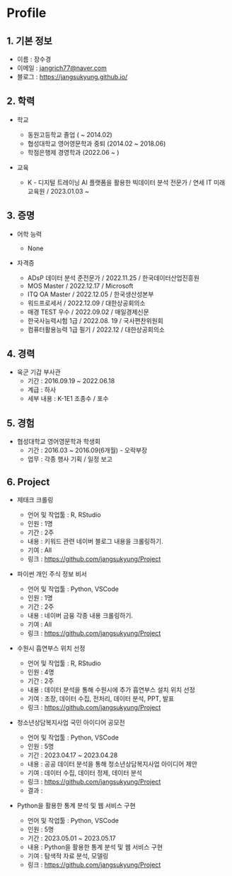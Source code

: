 # Profile


## 1. 기본 정보

- 이름 : 장수경
- 이메일 : jangrich77@naver.com
- 블로그 : https://jangsukyung.github.io/


## 2. 학력
 
 - 학교
   - 동원고등학교 졸업 ( ~ 2014.02)
   - 협성대학교 영어영문학과 중퇴 (2014.02 ~ 2018.06)
   - 학점은행제 경영학과 (2022.06 ~ )

 - 교육
     - K - 디지털 트레이닝 AI 플랫폼을 활용한 빅데이터 분석 전문가 / 연세 IT 미래 교육원 / 2023.01.03 ~

 ## 3. 증명
  - 어학 능력
     - None

  - 자격증
     - ADsP 데이터 분석 준전문가 / 2022.11.25 / 한국데이터산업진흥원
     - MOS Master / 2022.12.17 / Microsoft
     - ITQ OA Master / 2022.12.05 / 한국생산성본부
     - 워드프로세서 / 2022.12.09 / 대한상공회의소
     - 매경 TEST 우수 / 2022.09.02 / 매일경제신문
     - 한국사능력시험 1급 / 2022.08. 19 / 국사편찬위원회
     - 컴퓨터활용능력 1급 필기 / 2022.12 / 대한상공회의소


## 4. 경력
 - 육군 기갑 부사관
     - 기간 : 2016.09.19 ~ 2022.06.18
     - 계급 : 하사
     - 세부 내용 : K-1E1 조종수 / 포수

## 5. 경험
 - 협성대학교 영어영문학과 학생회
     - 기간 : 2016.03 ~ 2016.09(6개월) - 오락부장
     - 업무 : 각종 행사 기획 / 일정 보고

## 6. Project
 - 제태크 크롤링
     - 언어 및 작업툴 : R, RStudio
     - 인원 : 1명
     - 기간 : 2주
     - 내용 : 키워드 관련 네이버 블로그 내용을 크롤링하기.
     - 기여 : All
     - 링크 : https://github.com/jangsukyung/Project

 - 파이썬 개인 주식 정보 비서
     - 언어 및 작업툴 : Python, VSCode
     - 인원 : 1명
     - 기간 : 2주
     - 내용 : 네이버 금융 각종 내용 크롤링하기.
     - 기여 : All
     - 링크 : https://github.com/jangsukyung/Project
 
 - 수원시 흡연부스 위치 선정
     - 언어 및 작업툴 : R, RStudio
     - 인원 : 4명
     - 기간 : 2주
     - 내용 : 데이터 분석을 통해 수원시에 추가 흡연부스 설치 위치 선정
     - 기여 : 조장, 데이터 수집, 전처리, 데이터 분석, PPT, 발표
     - 링크 : https://github.com/jangsukyung/Project
 
 - 청소년상담복지사업 국민 아이디어 공모전
     - 언어 및 작업툴 : Python, VSCode
     - 인원 : 5명
     - 기간 : 2023.04.17 ~ 2023.04.28
     - 내용 : 공공 데이터 분석을 통해 청소년상담복지사업 아이디어 제안
     - 기여 : 데이터 수집, 데이터 정제, 데이터 분석
     - 링크 : https://github.com/jangsukyung/Project
     - 결과 : 

 - Python을 활용한 통계 분석 및 웹 서비스 구현
     - 언어 및 작업툴 : Python, VSCode
     - 인원 : 5명
     - 기간 : 2023.05.01 ~ 2023.05.17
     - 내용 : Python을 활용한 통계 분석 및 웹 서비스 구현
     - 기여 : 탐색적 자료 분석, 모델링
     - 링크 : https://github.com/jangsukyung/Project
